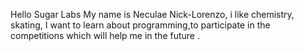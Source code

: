 Hello Sugar Labs
My name is Neculae Nick-Lorenzo, i like chemistry, skating, I want to learn about programming,to participate in the competitions which will help me in the future .
